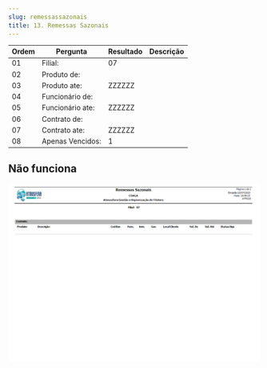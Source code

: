 ```yaml
---
slug: remessassazonais
title: 13. Remessas Sazonais
---
```


Ordem | Pergunta | Resultado | Descrição
----- | -------- | --------- | ---------
01    |Filial: | 07|
02    |Produto de: | |
03    |Produto ate: |ZZZZZZ |
04    |Funcionário de: | |
05    |Funcionário ate: |ZZZZZZ |
06    |Contrato de: | |
07    |Contrato ate: |ZZZZZZ |
08    |Apenas Vencidos: |1 |

## Não funciona

![Alt text](image-6.png)
